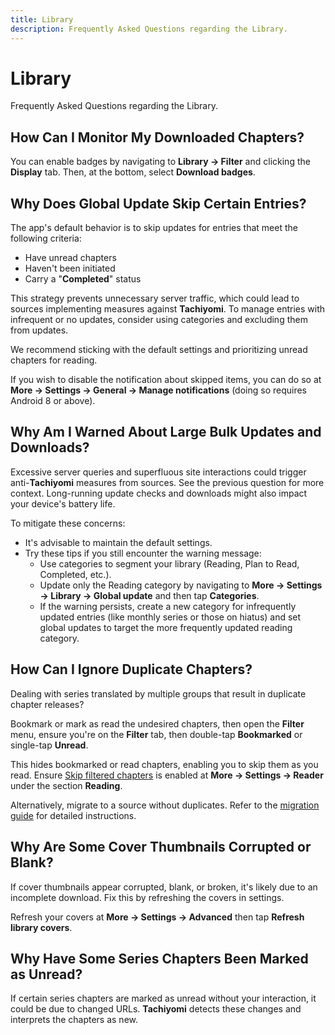 ```yaml
---
title: Library
description: Frequently Asked Questions regarding the Library.
---
```


# Library
Frequently Asked Questions regarding the Library.

## How Can I Monitor My Downloaded Chapters?
You can enable badges by navigating to **Library -> Filter** and clicking the **Display** tab.
Then, at the bottom, select **Download badges**.

## Why Does Global Update Skip Certain Entries?
The app's default behavior is to skip updates for entries that meet the following criteria:

* Have unread chapters
* Haven't been initiated
* Carry a "**Completed**" status

This strategy prevents unnecessary server traffic, which could lead to sources implementing measures against **Tachiyomi**.
To manage entries with infrequent or no updates, consider using categories and excluding them from updates.

We recommend sticking with the default settings and prioritizing unread chapters for reading.

If you wish to disable the notification about skipped items, you can do so at **More -> Settings -> General -> Manage notifications** (doing so requires Android 8 or above).

## Why Am I Warned About Large Bulk Updates and Downloads?
Excessive server queries and superfluous site interactions could trigger anti-**Tachiyomi** measures from sources. See the previous question for more context. Long-running update checks and downloads might also impact your device's battery life.

To mitigate these concerns:

* It's advisable to maintain the default settings.
* Try these tips if you still encounter the warning message:
  * Use categories to segment your library (Reading, Plan to Read, Completed, etc.).
  * Update only the Reading category by navigating to **More -> Settings -> Library -> Global update** and then tap **Categories**.
  * If the warning persists, create a new category for infrequently updated entries (like monthly series or those on hiatus) and set global updates to target the more frequently updated reading category.

## How Can I Ignore Duplicate Chapters?
Dealing with series translated by multiple groups that result in duplicate chapter releases?

Bookmark or mark as read the undesired chapters, then open the **Filter** menu, ensure you're on the **Filter** tab, then double-tap **Bookmarked** or single-tap **Unread**.

This hides bookmarked or read chapters, enabling you to skip them as you read.
Ensure [Skip filtered chapters](/docs/guides/reader-settings#skip-filtered-chapters) is enabled at **More → Settings → Reader** under the section **Reading**.

Alternatively, migrate to a source without duplicates.
Refer to the [migration guide](/docs/guides/source-migration) for detailed instructions.

## Why Are Some Cover Thumbnails Corrupted or Blank?
If cover thumbnails appear corrupted, blank, or broken, it's likely due to an incomplete download. Fix this by refreshing the covers in settings.

Refresh your covers at **More -> Settings -> Advanced** then tap **Refresh library covers**.

## Why Have Some Series Chapters Been Marked as Unread?
If certain series chapters are marked as unread without your interaction, it could be due to changed URLs.
**Tachiyomi** detects these changes and interprets the chapters as new.
